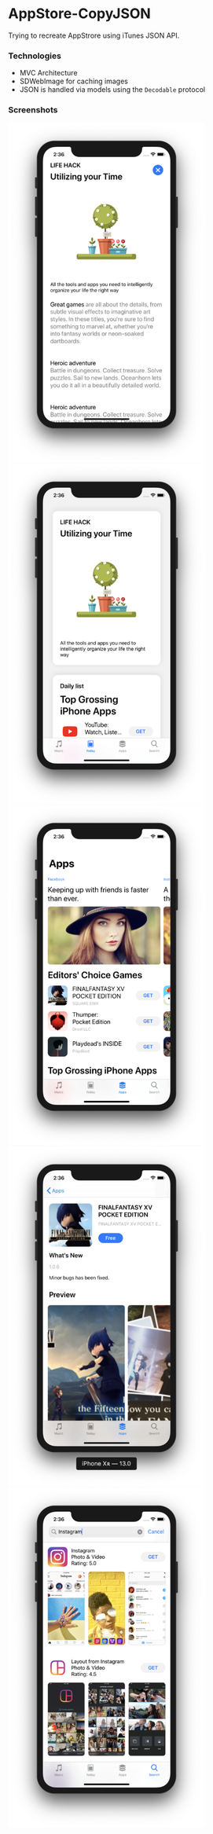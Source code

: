 # AppStore-CopyJSON
Trying to recreate AppStrore using iTunes JSON API.

### Technologies 
 - MVC Architecture
 - SDWebImage for caching images
 - JSON is handled via models using the `Decodable` protocol
 
### Screenshots

<img src="AppStore-Copy/Screenshots/today.png" width=400 alt='Today page'> <img src="AppStore-Copy/Screenshots/todayFull.png" width=400 alt='Todays fullscreen'>
<img src="AppStore-Copy/Screenshots/apps.png" width=400 alt='Apps page'> <img src="AppStore-Copy/Screenshots/appsDetailed.png" width=400 alt='App page'>
<img src="AppStore-Copy/Screenshots/search.png" width=400 alt='Search page'>

